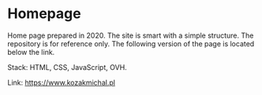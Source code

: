 # Homepage

Home page prepared in 2020. The site is smart with a simple structure. The repository is for reference only. The following version of the page is located below the link.

Stack: HTML, CSS, JavaScript, OVH.

Link: https://www.kozakmichal.pl
